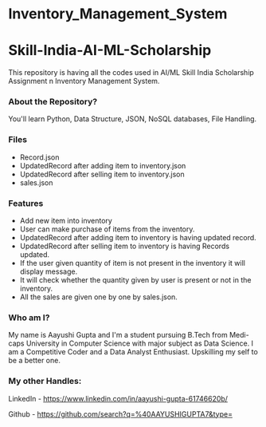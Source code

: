 # Inventory_Management_System


# Skill-India-AI-ML-Scholarship
This repository is having all the codes used in AI/ML Skill India Scholarship Assignment n Inventory Management System.

### About the Repository?
You'll learn Python, Data Structure, JSON, NoSQL databases, File Handling.



### Files
* Record.json
* UpdatedRecord after adding item to inventory.json
* UpdatedRecord after selling item to inventory.json
* sales.json


### Features
* Add new item into inventory
* User can make purchase of items from the inventory.
* UpdatedRecord after adding item to inventory is having updated record.
* UpdatedRecord after selling item to inventory is having Records updated.
* If the user given quantity of item is not present in the inventory it will display message.
* It will check whether the quantity given by user is present or not in the inventory.
* All the sales are given one by one by sales.json.


### Who am I?
My name is Aayushi Gupta and I'm a student pursuing B.Tech from Medi-caps University in Computer Science with major subject as Data Science. I am a Competitive Coder and a Data Analyst Enthusiast. Upskilling my self to be a better one.


### My other Handles:
LinkedIn - 
https://www.linkedin.com/in/aayushi-gupta-61746620b/

Github -
https://github.com/search?q=%40AAYUSHIGUPTA7&type=
